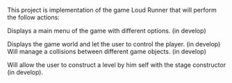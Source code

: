 This project is implementation of the game Loud Runner that will perform the follow actions:

Displays a main menu of the game with different options. (in develop)

Displays the game world and let the user to control the player. (in develop)
Will manage a collisions between different game objects. (in develop)

Will allow the user to construct a level by him self with the stage constructor (in develop).